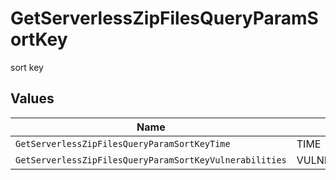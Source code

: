 # GetServerlessZipFilesQueryParamSortKey

sort key


## Values

| Name                                                    | Value                                                   |
| ------------------------------------------------------- | ------------------------------------------------------- |
| `GetServerlessZipFilesQueryParamSortKeyTime`            | TIME                                                    |
| `GetServerlessZipFilesQueryParamSortKeyVulnerabilities` | VULNERABILITIES                                         |